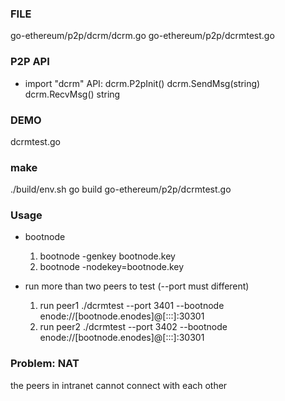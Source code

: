 ### FILE
go-ethereum/p2p/dcrm/dcrm.go
go-ethereum/p2p/dcrmtest.go

### P2P API
* import "dcrm"
  API: dcrm.P2pInit()
       dcrm.SendMsg(string)
       dcrm.RecvMsg() string

### DEMO
  dcrmtest.go

### make
  ./build/env.sh go build go-ethereum/p2p/dcrmtest.go

### Usage
* bootnode
     1) bootnode -genkey bootnode.key
     2) bootnode -nodekey=bootnode.key
    
* run more than two peers to test
    (--port must different)
    1) run peer1
      ./dcrmtest --port 3401 --bootnode enode://[bootnode.enodes]@[:::]:30301
    2) run peer2
      ./dcrmtest --port 3402 --bootnode enode://[bootnode.enodes]@[:::]:30301

   
### Problem: NAT
  the peers in intranet cannot connect with each other

